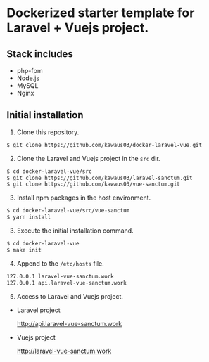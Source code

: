 # Dockerized starter template for Laravel + Vuejs project.

## Stack includes
* php-fpm
* Node.js
* MySQL
* Nginx

## Initial installation

1. Clone this repository.

```bash
$ git clone https://github.com/kawaus03/docker-laravel-vue.git
```

2. Clone the Laravel and Vuejs project in the `src` dir.

```bash
$ cd docker-laravel-vue/src
$ git clone https://github.com/kawaus03/laravel-sanctum.git
$ git clone https://github.com/kawaus03/vue-sanctum.git
```

3. Install npm packages in the host environment.

```bash
$ cd docker-laravel-vue/src/vue-sanctum
$ yarn install
```

3. Execute the initial installation command.

```bash
$ cd docker-laravel-vue
$ make init
```

4. Append to the `/etc/hosts` file.

```bash
127.0.0.1 laravel-vue-sanctum.work
127.0.0.1 api.laravel-vue-sanctum.work
```

5. Access to Laravel and Vuejs project.

* Laravel project

    http://api.laravel-vue-sanctum.work

* Vuejs project

    http://laravel-vue-sanctum.work

